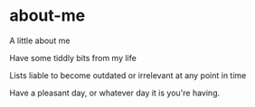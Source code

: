 # about-me
A little about me

Have some tiddly bits from my life

Lists liable to become outdated or irrelevant at any point in time

Have a pleasant day, or whatever day it is you're having. 
